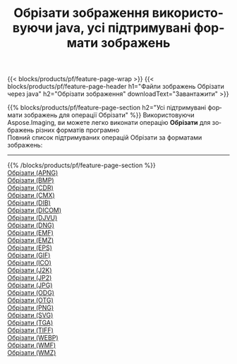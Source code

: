﻿---
title: Обрiзати зображення використовуючи java, усі підтримувані формати зображень 
weight: 3920
url: /uk/java/crop 
lang: uk
langdirlevel: 2
locales: zh-hans,ja,it,ru,de,es,fr,nl,id,lt,pl,pt,vi,tr,ko,zh-hant,ar,hi,th,sv,cs,uk,he
description: Використовуючи Aspose.Imaging, ви можете легко Обрiзати зображення використовуючи  java
---

{{< blocks/products/pf/feature-page-wrap >}}
{{< blocks/products/pf/feature-page-header h1="Файли зображень Обрiзати через java" h2="Обрiзати зображення" downloadText="Завантажити" >}}


{{% blocks/products/pf/feature-page-section  h2="Усі підтримувані формати зображень для операції Обрiзати" %}}
Використовуючи Aspose.Imaging, ви можете легко виконати операцiю **Обрiзати** для  зображень різних форматів програмно
<br/>
Повний список підтримуваних операцій Обрiзати за форматами зображень:
<hr/>
{{% /blocks/products/pf/feature-page-section %}}
<div class="container-fluid productfamilypage bg-gray">
    <div class="convertypes bg-gray agp-content section">
        <div class="container">
		<div class="row other-converters">
		    <div class='col-md-2 other-converter remove-lp remove-rp'><a href="/imaging/uk/java/crop/apng" >Обрiзати (APNG)</a></div><div class='col-md-2 other-converter remove-lp remove-rp'><a href="/imaging/uk/java/crop/bmp" >Обрiзати (BMP)</a></div><div class='col-md-2 other-converter remove-lp remove-rp'><a href="/imaging/uk/java/crop/cdr" >Обрiзати (CDR)</a></div><div class='col-md-2 other-converter remove-lp remove-rp'><a href="/imaging/uk/java/crop/cmx" >Обрiзати (CMX)</a></div><div class='col-md-2 other-converter remove-lp remove-rp'><a href="/imaging/uk/java/crop/dib" >Обрiзати (DIB)</a></div><div class='col-md-2 other-converter remove-lp remove-rp'><a href="/imaging/uk/java/crop/dicom" >Обрiзати (DICOM)</a></div><div class='col-md-2 other-converter remove-lp remove-rp'><a href="/imaging/uk/java/crop/djvu" >Обрiзати (DJVU)</a></div><div class='col-md-2 other-converter remove-lp remove-rp'><a href="/imaging/uk/java/crop/dng" >Обрiзати (DNG)</a></div><div class='col-md-2 other-converter remove-lp remove-rp'><a href="/imaging/uk/java/crop/emf" >Обрiзати (EMF)</a></div><div class='col-md-2 other-converter remove-lp remove-rp'><a href="/imaging/uk/java/crop/emz" >Обрiзати (EMZ)</a></div><div class='col-md-2 other-converter remove-lp remove-rp'><a href="/imaging/uk/java/crop/eps" >Обрiзати (EPS)</a></div><div class='col-md-2 other-converter remove-lp remove-rp'><a href="/imaging/uk/java/crop/gif" >Обрiзати (GIF)</a></div><div class='col-md-2 other-converter remove-lp remove-rp'><a href="/imaging/uk/java/crop/ico" >Обрiзати (ICO)</a></div><div class='col-md-2 other-converter remove-lp remove-rp'><a href="/imaging/uk/java/crop/j2k" >Обрiзати (J2K)</a></div><div class='col-md-2 other-converter remove-lp remove-rp'><a href="/imaging/uk/java/crop/jp2" >Обрiзати (JP2)</a></div><div class='col-md-2 other-converter remove-lp remove-rp'><a href="/imaging/uk/java/crop/jpg" >Обрiзати (JPG)</a></div><div class='col-md-2 other-converter remove-lp remove-rp'><a href="/imaging/uk/java/crop/odg" >Обрiзати (ODG)</a></div><div class='col-md-2 other-converter remove-lp remove-rp'><a href="/imaging/uk/java/crop/otg" >Обрiзати (OTG)</a></div><div class='col-md-2 other-converter remove-lp remove-rp'><a href="/imaging/uk/java/crop/png" >Обрiзати (PNG)</a></div><div class='col-md-2 other-converter remove-lp remove-rp'><a href="/imaging/uk/java/crop/svg" >Обрiзати (SVG)</a></div><div class='col-md-2 other-converter remove-lp remove-rp'><a href="/imaging/uk/java/crop/tga" >Обрiзати (TGA)</a></div><div class='col-md-2 other-converter remove-lp remove-rp'><a href="/imaging/uk/java/crop/tiff" >Обрiзати (TIFF)</a></div><div class='col-md-2 other-converter remove-lp remove-rp'><a href="/imaging/uk/java/crop/webp" >Обрiзати (WEBP)</a></div><div class='col-md-2 other-converter remove-lp remove-rp'><a href="/imaging/uk/java/crop/wmf" >Обрiзати (WMF)</a></div><div class='col-md-2 other-converter remove-lp remove-rp'><a href="/imaging/uk/java/crop/wmz" >Обрiзати (WMZ)</a></div>
                </div>
        </div>
    </div>
</div>
<br/>


